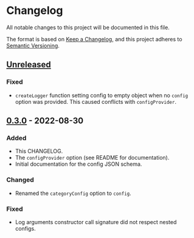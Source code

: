 # Changelog

All notable changes to this project will be documented in this file.

The format is based on [Keep a Changelog](https://keepachangelog.com/en/1.0.0/),
and this project adheres to
[Semantic Versioning](https://semver.org/spec/v2.0.0.html).

## [Unreleased]

### Fixed

- `createLogger` function setting config to empty object when no `config` option
  was provided. This caused conflicts with `configProvider`.

## [0.3.0] - 2022-08-30

### Added

- This CHANGELOG.
- The `configProvider` option (see README for documentation).
- Initial documentation for the config JSON schema.

### Changed

- Renamed the `categoryConfig` option to `config`.

### Fixed

- Log arguments constructor call signature did not respect nested configs.

[Unreleased]: https://github.com/JupiterOne/node-bunyan-category/compare/v0.3.0...HEAD

[0.3.0]: https://github.com/JupiterOne/node-bunyan-category/compare/v0.2.0...v0.3.0
